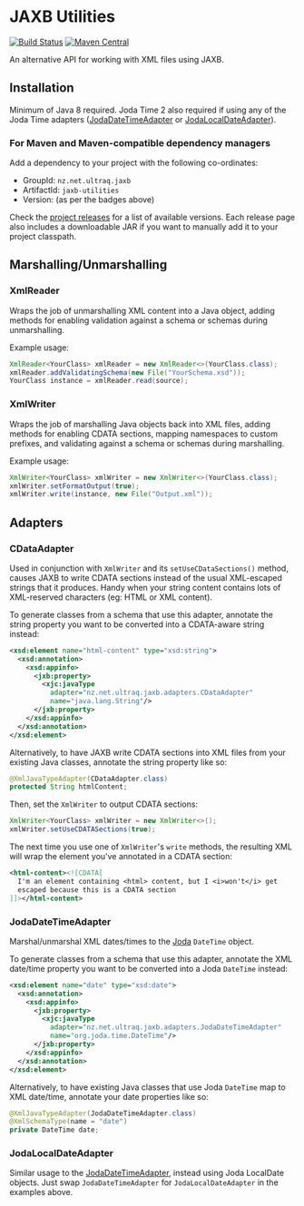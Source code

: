 
JAXB Utilities
==============

[![Build Status](https://travis-ci.org/ultraq/jaxb-utilities.svg?branch=master)](https://travis-ci.org/ultraq/jaxb-utilities)
[![Maven Central](https://img.shields.io/maven-central/v/nz.net.ultraq.jaxb/jaxb-utilities.svg?maxAge=3600)](http://search.maven.org/#search|ga|1|g%3A%22nz.net.ultraq.jaxb%22%20AND%20a%3A%22jaxb-utilities%22)

An alternative API for working with XML files using JAXB.


Installation
------------

Minimum of Java 8 required.  Joda Time 2 also required if using any of the Joda
Time adapters ([JodaDateTimeAdapter](#jodadatetimeadapter) or [JodaLocalDateAdapter](#jodalocaldateadapter)).

### For Maven and Maven-compatible dependency managers

Add a dependency to your project with the following co-ordinates:

 - GroupId: `nz.net.ultraq.jaxb`
 - ArtifactId: `jaxb-utilities`
 - Version: (as per the badges above)

Check the [project releases](https://github.com/ultraq/jaxb-utilities/releases)
for a list of available versions.  Each release page also includes a
downloadable JAR if you want to manually add it to your project classpath.


Marshalling/Unmarshalling
-------------------------

### XmlReader

Wraps the job of unmarshalling XML content into a Java object, adding methods
for enabling validation against a schema or schemas during unmarshalling.

Example usage:

```java
XmlReader<YourClass> xmlReader = new XmlReader<>(YourClass.class);
xmlReader.addValidatingSchema(new File("YourSchema.xsd"));
YourClass instance = xmlReader.read(source);
```

### XmlWriter

Wraps the job of marshalling Java objects back into XML files, adding methods
for enabling CDATA sections, mapping namespaces to custom prefixes, and
validating against a schema or schemas during marshalling.

Example usage:

```java
XmlWriter<YourClass> xmlWriter = new XmlWriter<>(YourClass.class);
xmlWriter.setFormatOutput(true);
xmlWriter.write(instance, new File("Output.xml"));
```


Adapters
--------

### CDataAdapter

Used in conjunction with `XmlWriter` and its `setUseCDataSections()` method,
causes JAXB to write CDATA sections instead of the usual XML-escaped strings
that it produces.  Handy when your string content contains lots of XML-reserved
characters (eg: HTML or XML content).

To generate classes from a schema that use this adapter, annotate the string
property you want to be converted into a CDATA-aware string instead:

```xml
<xsd:element name="html-content" type="xsd:string">
  <xsd:annotation>
    <xsd:appinfo>
      <jxb:property>
        <xjc:javaType
          adapter="nz.net.ultraq.jaxb.adapters.CDataAdapter"
          name="java.lang.String"/>
      </jxb:property>
    </xsd:appinfo>
  </xsd:annotation>
</xsd:element>
```

Alternatively, to have JAXB write CDATA sections into XML files from your
existing Java classes, annotate the string property like so:

```java
@XmlJavaTypeAdapter(CDataAdapter.class)
protected String htmlContent;
```

Then, set the `XmlWriter` to output CDATA sections:

```java
XmlWriter<YourClass> xmlWriter = new XmlWriter<>();
xmlWriter.setUseCDATASections(true);
```

The next time you use one of `XmlWriter`'s `write` methods, the resulting XML
will wrap the element you've annotated in a CDATA section:

```xml
<html-content><![CDATA[
  I'm an element containing <html> content, but I <i>won't</i> get
  escaped because this is a CDATA section
]]></html-content>
```

### JodaDateTimeAdapter

Marshal/unmarshal XML dates/times to the [Joda](http://www.joda.org/joda-time/)
`DateTime` object.

To generate classes from a schema that use this adapter, annotate the XML date/time
property you want to be converted into a Joda `DateTime` instead:

```xml
<xsd:element name="date" type="xsd:date">
  <xsd:annotation>
    <xsd:appinfo>
      <jxb:property>
        <xjc:javaType
          adapter="nz.net.ultraq.jaxb.adapters.JodaDateTimeAdapter"
          name="org.joda.time.DateTime"/>
      </jxb:property>
    </xsd:appinfo>
  </xsd:annotation>
</xsd:element>
```

Alternatively, to have existing Java classes that use Joda `DateTime` map to XML
date/time, annotate your date properties like so:

```java
@XmlJavaTypeAdapter(JodaDateTimeAdapter.class)
@XmlSchemaType(name = "date")
private DateTime date;
```

### JodaLocalDateAdapter

Similar usage to the [JodaDateTimeAdapter](#jodadatetimeadapter), instead using
Joda LocalDate objects.  Just swap `JodaDateTimeAdapter` for `JodaLocalDateAdapter`
in the examples above.
